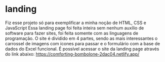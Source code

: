 # landing
Fiz esse projeto só para exemplificar a minha noção de HTML, CSS e JavaScript
Essa landing page foi feita inteira sem nenhum auxílio de software para fazer sites, foi feita somente com as linguagens de programação.
O site é dividido em 4 partes, sendo as mais interessantes o carrossel de imagens com ícones para passar e o formulário com a base de dados do Excel funcional.
É possível acessar o site da landing page através do link abaixo:
https://comforting-bombolone-2dac04.netlify.app/
